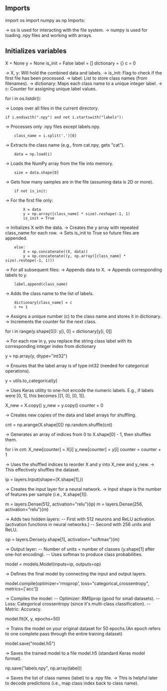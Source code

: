 ##  Imports

import os
import numpy as np
Imports:

-> os is used for interacting with the file system.
-> numpy is used for loading .npy files and working with arrays.


##  Initializes variables

X = None
y = None
is_init = False
label = []
dictionary = {}
c = 0 


-> X, y: Will hold the combined data and labels.
-> is_init: Flag to check if the first file has been processed.
-> label: List to store class names (from filenames).
-> dictionary: Maps each class name to a unique integer label.
-> c: Counter for assigning unique label values.



<!-- Line 12 -->

for i in os.listdir():

-> Loops over all files in the current directory.


    if i.endswith(".npy") and not i.startswith("labels"):

-> Processes only .npy files except labels.npy.


        class_name = i.split('.')[0]

-> Extracts the class name (e.g., from cat.npy, gets "cat").


        data = np.load(i)

-> Loads the NumPy array from the file into memory.


        size = data.shape[0]

-> Gets how many samples are in the file (assuming data is 2D or more).



        if not is_init:

-> For the first file only:


            X = data
            y = np.array([class_name] * size).reshape(-1, 1)
            is_init = True

-> Initializes X with the data.
-> Creates the y array with repeated class_name for each row.
-> Sets is_init to True so future files are appended.


        else:
            X = np.concatenate((X, data))
            y = np.concatenate((y, np.array([class_name] * size).reshape(-1, 1)))

-> For all subsequent files:
-> Appends data to X.
-> Appends corresponding labels to y.


        label.append(class_name)

-> Adds the class name to the list of labels.


        dictionary[class_name] = c
        c += 1

-> Assigns a unique number (c) to the class name and stores it in dictionary.
-> Increments the counter for the next class.



<!-- Line 29 : -->

for i in range(y.shape[0]):
    y[i, 0] = dictionary[y[i, 0]]


-> For each row in y, you replace the string class label with its corresponding integer index from dictionary



y = np.array(y, dtype="int32")


-> Ensures that the label array is of type int32 (needed for categorical operations).


y = utils.to_categorical(y)


-> Uses Keras utility to one-hot encode the numeric labels.
E.g., if labels were [0, 1], this becomes [[1, 0], [0, 1]].


<!-- Line 42 : -->

X_new = X.copy()
y_new = y.copy()
counter = 0


-> Creates new copies of the data and label arrays for shuffling.


cnt = np.arange(X.shape[0])
np.random.shuffle(cnt)


-> Generates an array of indices from 0 to X.shape[0] - 1, then shuffles them.

<!-- Line 49 : -->


for i in cnt: 
    X_new[counter] = X[i]
    y_new[counter] = y[i]
    counter = counter + 1


-> Uses the shuffled indices to reorder X and y into X_new and y_new.
-> This effectively shuffles the dataset.


ip = layers.Input(shape=(X.shape[1],))


-> Creates the input layer for a neural network.
-> Input shape is the number of features per sample (i.e., X.shape[1]).


<!-- Line 56 : -->


m = layers.Dense(512, activation="relu")(ip)
m = layers.Dense(256, activation="relu")(m)


-> Adds two hidden layers:
    -- First with 512 neurons and ReLU activation. (activation functions in neural networks.)
    -- Second with 256 units and ReLU.



op = layers.Dense(y.shape[1], activation="softmax")(m) 


-> Output layer:
    --  Number of units = number of classes (y.shape[1] after one-hot encoding).
    --  Uses softmax to produce class probabilities.



model = models.Model(inputs=ip, outputs=op)


-> Defines the final model by connecting the input and output layers.

<!-- Line 63 -->


model.compile(optimizer='rmsprop', loss="categorical_crossentropy", metrics=['acc'])


-> Compiles the model:
    -- Optimizer: RMSprop (good for small datasets).
    -- Loss: Categorical crossentropy (since it's multi-class classification).
    -- Metric: Accuracy.



model.fit(X, y, epochs=50)


-> Trains the model on your original dataset for 50 epochs.(An epoch refers to one complete pass through the entire training dataset)


model.save("model.h5")


-> Saves the trained model to a file model.h5 (standard Keras model format).


np.save("labels.npy", np.array(label))


-> Saves the list of class names (label) to a .npy file.
-> This is helpful later to decode predictions (i.e., map class index back to class name).